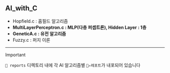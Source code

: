 ## AI_with_C

- Hopfield.c : 홉필드 알고리즘
- **MultiLayerPerceptron.c : MLP(다층 퍼셉트론), Hidden Layer : 1층**
- __GeneticA.c : 유전 알고리즘__
- Fuzzy.c : 퍼지 이론
<hr/>

> [!IMPORTANT]  
> `📁 reports` 디렉토리 내에 각 AI 알고리즘별 `📑✍레포트`가 내포되어 있습니다
